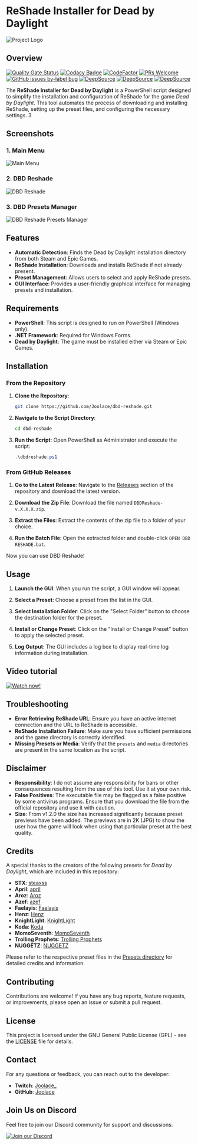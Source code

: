 # ReShade Installer for Dead by Daylight

![Project Logo](https://raw.githubusercontent.com/Joolace/dbd-reshade/main/dbdreshade_logo.png)

## Overview
[![Quality Gate Status](https://sonarcloud.io/api/project_badges/measure?project=Joolace_dbd-reshade&metric=alert_status)](https://sonarcloud.io/summary/new_code?id=Joolace_dbd-reshade) [![Codacy Badge](https://app.codacy.com/project/badge/Grade/948e6cfe64064b90abc7ccca25817af3)](https://app.codacy.com/gh/Joolace/dbd-reshade/dashboard?utm_source=gh&utm_medium=referral&utm_content=&utm_campaign=Badge_grade) [![CodeFactor](https://www.codefactor.io/repository/github/joolace/dbd-reshade/badge)](https://www.codefactor.io/repository/github/joolace/dbd-reshade) [![PRs Welcome](https://img.shields.io/badge/PRs-welcome-brightgreen.svg?style=flat-square)](https://makeapullrequest.com) [![GitHub issues by-label bug](https://img.shields.io/github/issues/Joolace/dbd-reshade/bug?label=bugs)](https://github.com/Joolace/dbd-reshade/issues?q=is%3Aissue+is%3Aopen+label%3Abug) [![DeepSource](https://app.deepsource.com/gh/Joolace/dbd-reshade.svg/?label=code+coverage&show_trend=true&token=35IVmOwzbF1HoSmqHcUTnKes)](https://app.deepsource.com/gh/Joolace/dbd-reshade/) [![DeepSource](https://app.deepsource.com/gh/Joolace/dbd-reshade.svg/?label=active+issues&show_trend=true&token=35IVmOwzbF1HoSmqHcUTnKes)](https://app.deepsource.com/gh/Joolace/dbd-reshade/) [![DeepSource](https://app.deepsource.com/gh/Joolace/dbd-reshade.svg/?label=resolved+issues&show_trend=true&token=35IVmOwzbF1HoSmqHcUTnKes)](https://app.deepsource.com/gh/Joolace/dbd-reshade/)

The **ReShade Installer for Dead by Daylight** is a PowerShell script designed to simplify the installation and configuration of ReShade for the game *Dead by Daylight*. This tool automates the process of downloading and installing ReShade, setting up the preset files, and configuring the necessary settings.
3
## Screenshots

### 1. Main Menu
![Main Menu](./screenshots/bootscreen.png)

### 2. DBD Reshade
![DBD Reshade](./screenshots/dbdreshade.png)

### 3. DBD Presets Manager
![DBD Reshade Presets Manager](./screenshots/dbdreshadepresetmanager.png)

## Features

- **Automatic Detection**: Finds the Dead by Daylight installation directory from both Steam and Epic Games.
- **ReShade Installation**: Downloads and installs ReShade if not already present.
- **Preset Management**: Allows users to select and apply ReShade presets.
- **GUI Interface**: Provides a user-friendly graphical interface for managing presets and installation.

## Requirements

- **PowerShell**: This script is designed to run on PowerShell (Windows only).
- **.NET Framework**: Required for Windows Forms.
- **Dead by Daylight**: The game must be installed either via Steam or Epic Games.

## Installation

### From the Repository

1. **Clone the Repository**:
    ```bash
    git clone https://github.com/Joolace/dbd-reshade.git
    ```

2. **Navigate to the Script Directory**:
    ```bash
    cd dbd-reshade
    ```

3. **Run the Script**:
    Open PowerShell as Administrator and execute the script:
    ```powershell
    .\dbdreshade.ps1
    ```

### From GitHub Releases

1. **Go to the Latest Release**:
   Navigate to the [Releases](https://github.com/Joolace/dbd-reshade/releases) section of the repository and download the latest version.

2. **Download the Zip File**:
   Download the file named `DBDReshade-v.X.X.X.zip`.

3. **Extract the Files**:
   Extract the contents of the zip file to a folder of your choice.

4. **Run the Batch File**:
   Open the extracted folder and double-click `OPEN DBD RESHADE.bat`.

Now you can use DBD Reshade!

## Usage

1. **Launch the GUI**: When you run the script, a GUI window will appear.
   
2. **Select a Preset**: Choose a preset from the list in the GUI.

3. **Select Installation Folder**: Click on the "Select Folder" button to choose the destination folder for the preset.

4. **Install or Change Preset**: Click on the "Install or Change Preset" button to apply the selected preset.

5. **Log Output**: The GUI includes a log box to display real-time log information during installation.

## Video tutorial

[![Watch now!](https://i.ytimg.com/vi/OUUZ9shTAnk/sddefault.jpg)](https://www.youtube.com/watch?v=OUUZ9shTAnk)

## Troubleshooting

- **Error Retrieving ReShade URL**: Ensure you have an active internet connection and the URL to ReShade is accessible.
- **ReShade Installation Failure**: Make sure you have sufficient permissions and the game directory is correctly identified.
- **Missing Presets or Media**: Verify that the `presets` and `media` directories are present in the same location as the script.

## Disclaimer

- **Responsibility**: I do not assume any responsibility for bans or other consequences resulting from the use of this tool. Use it at your own risk.
- **False Positives**: The executable file may be flagged as a false positive by some antivirus programs. Ensure that you download the file from the official repository and use it with caution.
- **Size**: From v1.2.0 the size has increased significantly because preset previews have been added. The previews are in 2K (JPG) to show the user how the game will look when using that particular preset at the best quality.

## Credits

A special thanks to the creators of the following presets for *Dead by Daylight*, which are included in this repository:

- **STX**: [steaxss](https://github.com/steaxss/STEAXS-FILTER-PACK)
- **April**: [april](https://www.youtube.com/watch?v=2_YQ_rWiKFE)
- **Aroz**: [Aroz](https://www.youtube.com/watch?v=4TArEDvT_ec&t=30s)
- **Azef**: [azef](https://www.youtube.com/watch?v=FUelIy0sGOk)
- **Faelayis**: [Faelayis](https://github.com/Faelayis/dbd-reshade)
- **Henz**: [Henz](https://discord.com/invite/HxjbEKuvZY)
- **KnightLight**: [KnightLight](https://www.twitch.tv/knightlight)
- **Koda**: [Koda](https://discord.com/invite/bNvWEde5Vr)
- **MomoSeventh**: [MomoSeventh](https://www.twitch.tv/momoseventh/)
- **Trolling Prophets**: [Trolling Prophets](https://discord.com/invite/bNvWEde5Vr)
- **NUGGETZ**: [NUGGETZ](https://www.youtube.com/watch?v=Qs28LJTro70)

Please refer to the respective preset files in the [Presets directory](https://github.com/Joolace/dbd-reshade/tree/main/Presets) for detailed credits and information.

## Contributing

Contributions are welcome! If you have any bug reports, feature requests, or improvements, please open an issue or submit a pull request.

## License

This project is licensed under the GNU General Public License (GPL) - see the [LICENSE](LICENSE) file for details.

## Contact

For any questions or feedback, you can reach out to the developer:

- **Twitch**: [Joolace_](https://twitch.tv/joolace_)
- **GitHub**: [Joolace](https://github.com/Joolace)

## Join Us on Discord

Feel free to join our Discord community for support and discussions:

[![Join our Discord](https://img.shields.io/badge/Join_Discord-7289DA?style=for-the-badge&logo=discord&logoColor=white)](https://discord.gg/RB85R838K9)
